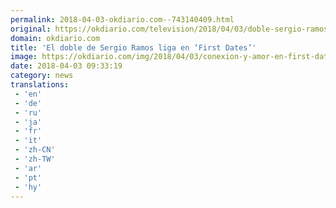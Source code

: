 ```yaml
---
permalink: 2018-04-03-okdiario.com--743140409.html
original: https://okdiario.com/television/2018/04/03/doble-sergio-ramos-liga-first-dates-2056776
domain: okdiario.com
title: 'El doble de Sergio Ramos liga en ‘First Dates’'
image: https://okdiario.com/img/2018/04/03/conexion-y-amor-en-first-dates.jpg
date: 2018-04-03 09:33:19
category: news
translations: 
 - 'en'
 - 'de'
 - 'ru'
 - 'ja'
 - 'fr'
 - 'it'
 - 'zh-CN'
 - 'zh-TW'
 - 'ar'
 - 'pt'
 - 'hy'
---
```


